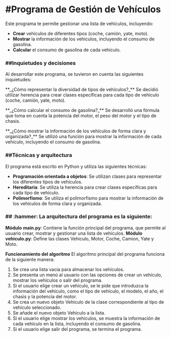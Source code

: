 <h1 aling="center"> #Programa de Gestión de Vehículos </h1>

Este programa te permite gestionar una lista de vehículos, incluyendo:

- **Crear** vehículos de diferentes tipos (coche, camión, yate, moto).
- **Mostrar** la información de los vehículos, incluyendo el consumo de gasolina.
- **Calcular** el consumo de gasolina de cada vehículo.  

<h3>##Inquietudes y decisiones</h3>

Al desarrollar este programa, se tuvieron en cuenta las siguientes inquietudes:

<p>**_¿Cómo representar la diversidad de tipos de vehículos?_** Se decidió utilizar herencia para crear clases específicas para cada tipo de vehículo (coche, camión, yate, moto).<p>

<p>**_¿Cómo calcular el consumo de gasolina?_** Se desarrolló una fórmula que toma en cuenta la potencia del motor, el peso del motor y el tipo de chasis.<p>

<p>**_¿Cómo mostrar la información de los vehículos de forma clara y organizada?_** Se utilizó una función para mostrar la información de cada vehículo, incluyendo el consumo de gasolina.<p>

<h3>##Técnicas y arquitectura</h3>

El programa está escrito en Python y utiliza las siguientes técnicas:

* __Programación orientada a objetos__: Se utilizan clases para representar los diferentes tipos de vehículos.
* __Hereditaria__: Se utiliza la herencia para crear clases específicas para cada tipo de vehículo.
* __Polimorfismo__: Se utiliza el polimorfismo para mostrar la información de los vehículos de forma clara y organizada.

<h3>## :hammer: La arquitectura del programa es la siguiente:</h3>

**Módulo** __main.py__: Contiene la función principal del programa, que permite al usuario crear, mostrar y gestionar una lista de vehículos.
**Módulo** __vehiculo.py__: Define las clases Vehiculo, Motor, Coche, Camion, Yate y Moto.

**Funcionamiento del algoritmo**
El algoritmo principal del programa funciona de la siguiente manera:

1. Se crea una lista vacía para almacenar los vehículos.
2. Se presenta un menú al usuario con las opciones de crear un vehículo, mostrar los vehículos o salir del programa.
3. Si el usuario elige crear un vehículo, se le pide que introduzca la información del vehículo, como el tipo de vehículo, el modelo, el año, el chasis y la potencia del motor.
4. Se crea un nuevo objeto Vehiculo de la clase correspondiente al tipo de vehículo seleccionado.
5. Se añade el nuevo objeto Vehiculo a la lista.
6. Si el usuario elige mostrar los vehículos, se muestra la información de cada vehículo en la lista, incluyendo el consumo de gasolina. 
7. Si el usuario elige salir del programa, se termina el programa. 